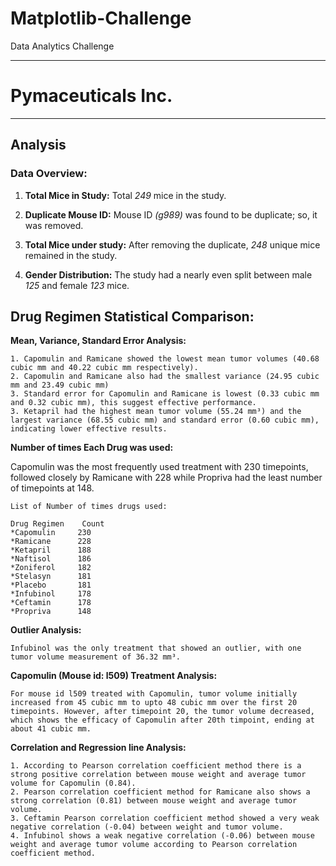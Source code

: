 # Matplotlib-Challenge
Data Analytics Challenge
_____________________________________
# Pymaceuticals Inc.
---

## Analysis

### Data Overview:

1. **Total Mice in Study:**
    Total *249* mice in the study.

2. **Duplicate Mouse ID:**
    Mouse ID *(g989)* was found to be duplicate; so, it was removed.
    
4. **Total Mice under study:**
    After removing the duplicate, *248* unique mice remained in the study.

5. **Gender Distribution:**
    The study had a nearly even split between male *125* and female *123* mice.


## Drug Regimen Statistical Comparison:

**Mean, Variance, Standard Error Analysis:**

    1. Capomulin and Ramicane showed the lowest mean tumor volumes (40.68 cubic mm and 40.22 cubic mm respectively).
    2. Capomulin and Ramicane also had the smallest variance (24.95 cubic mm and 23.49 cubic mm)
    3. Standard error for Capomulin and Ramicane is lowest (0.33 cubic mm and 0.32 cubic mm), this suggest effective performance.
    3. Ketapril had the highest mean tumor volume (55.24 mm³) and the largest variance (68.55 cubic mm) and standard error (0.60 cubic mm), indicating lower effective results.

**Number of times Each Drug was used:**

Capomulin was the most frequently used treatment with 230 timepoints, followed closely by Ramicane with 228 while Propriva had the least number of timepoints at 148. 

    List of Number of times drugs used:
    
    Drug Regimen    Count
    *Capomulin     230
    *Ramicane      228
    *Ketapril      188
    *Naftisol      186
    *Zoniferol     182
    *Stelasyn      181
    *Placebo       181
    *Infubinol     178
    *Ceftamin      178
    *Propriva      148

**Outlier Analysis:**

    Infubinol was the only treatment that showed an outlier, with one tumor volume measurement of 36.32 mm³.

**Capomulin (Mouse id: l509) Treatment Analysis:**

    For mouse id l509 treated with Capomulin, tumor volume initially increased from 45 cubic mm to upto 48 cubic mm over the first 20 timepoints. However, after timepoint 20, the tumor volume decreased,       which shows the efficacy of Capomulin after 20th timpoint, ending at about 41 cubic mm.

**Correlation and Regression line Analysis:**

    1. According to Pearson correlation coefficient method there is a strong positive correlation between mouse weight and average tumor volume for Capomulin (0.84).
    2. Pearson correlation coefficient method for Ramicane also shows a strong correlation (0.81) between mouse weight and average tumor volume.
    3. Ceftamin Pearson correlation coefficient method showed a very weak negative correlation (-0.04) between weight and tumor volume.
    4. Infubinol shows a weak negative correlation (-0.06) between mouse weight and average tumor volume according to Pearson correlation coefficient method.
